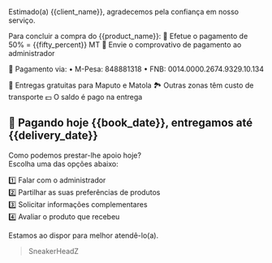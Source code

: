Estimado(a) {{client_name}}, agradecemos pela confiança em nosso serviço.

Para concluir a compra do {{product_name}}:
🔹 Efetue o pagamento de 50% = {{fifty_percent}} MT
🔹 Envie o comprovativo de pagamento ao administrador

📲 Pagamento via:
• M-Pesa: 848881318
• FNB: 0014.0000.2674.9329.10.134

🚚 Entregas gratuitas para Maputo e Matola
🏞️ Outras zonas têm custo de transporte
💵 O saldo é pago na entrega

📅 Pagando hoje {{book_date}}, entregamos até {{delivery_date}}
-------------
Como podemos prestar-lhe apoio hoje?  
Escolha uma das opções abaixo:

1️⃣ Falar com o administrador  
2️⃣ Partilhar as suas preferências de produtos  
3️⃣ Solicitar informações complementares  
4️⃣ Avaliar o produto que recebeu

Estamos ao dispor para melhor atendê-lo(a).
> SneakerHeadZ